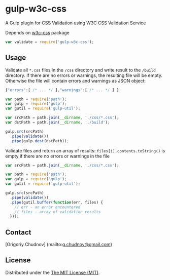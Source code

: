 # gulp-w3c-css
A Gulp plugin for CSS Validation using W3C CSS Validation Service

Depends on [w3c-css](https://github.com/gchudnov/w3c-css) package

```javascript
var validate = require('gulp-w3c-css');
```

## Usage

Validate all `*.css` files in the `/css` directory and write result to the `/build` directory.
If there are no errors or warnings, the resulting file will be empty. Otherwise the file will contain errors and warnings as JSON object:
```javascript
{"errors":[ /* ... */ ],"warnings":[ /* ... */ ] }
```

```javascript
var path = require('path');
var gulp = require('gulp');
var gutil = require('gulp-util');

var srcPath = path.join(__dirname, './css/*.css');
var dstPath = path.join(__dirname, './build');

gulp.src(srcPath)
  .pipe(validate())
  .pipe(gulp.dest(dstPath));
```

Validate files and return an array of results:
`files[i].contents.toString()` is empty if there are no errors or warnings in the file

```javascript
var srcPath = path.join(__dirname, './css/*.css');

var path = require('path');
var gulp = require('gulp');
var gutil = require('gulp-util');

gulp.src(srcPath)
  .pipe(validate())
  .pipe(gutil.buffer(function(err, files) {
    // err - an error encountered
    // files - array of validation results
  }));
```

## Contact

[Grigoriy Chudnov] (mailto:g.chudnov@gmail.com)


## License

Distributed under the [The MIT License (MIT)](https://github.com/gchudnov/w3c-css/blob/master/LICENSE).
